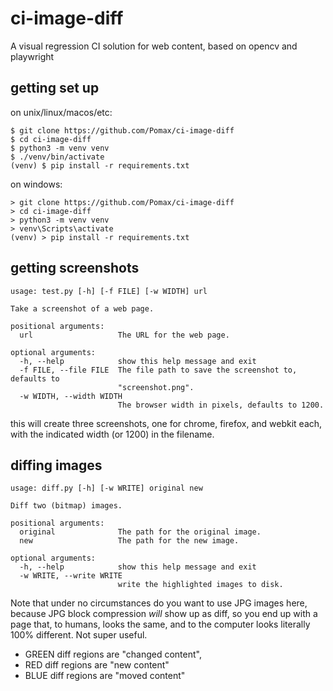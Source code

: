 # ci-image-diff
A visual regression CI solution for web content, based on opencv and playwright

## getting set up

on unix/linux/macos/etc:

```
$ git clone https://github.com/Pomax/ci-image-diff
$ cd ci-image-diff
$ python3 -m venv venv
$ ./venv/bin/activate
(venv) $ pip install -r requirements.txt
```

on windows:

```
> git clone https://github.com/Pomax/ci-image-diff
> cd ci-image-diff
> python3 -m venv venv
> venv\Scripts\activate
(venv) > pip install -r requirements.txt
```


## getting screenshots

```
usage: test.py [-h] [-f FILE] [-w WIDTH] url

Take a screenshot of a web page.

positional arguments:
  url                   The URL for the web page.

optional arguments:
  -h, --help            show this help message and exit
  -f FILE, --file FILE  The file path to save the screenshot to, defaults to
                        "screenshot.png".
  -w WIDTH, --width WIDTH
                        The browser width in pixels, defaults to 1200.
```

this will create three screenshots, one for chrome, firefox,
and webkit each, with the indicated width (or 1200) in the
filename.


## diffing images
```
usage: diff.py [-h] [-w WRITE] original new

Diff two (bitmap) images.

positional arguments:
  original              The path for the original image.
  new                   The path for the new image.

optional arguments:
  -h, --help            show this help message and exit
  -w WRITE, --write WRITE
                        write the highlighted images to disk.
```

Note that under no circumstances do you want to use JPG images
here, because JPG block compression _will_ show up as diff, so
you end up with a page that, to humans, looks the same, and to
the computer looks literally 100% different. Not super useful.

- GREEN diff regions are "changed content", 
- RED diff regions are "new content"
- BLUE diff regions are "moved content"
